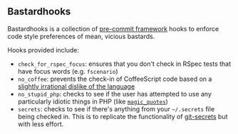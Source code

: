## Bastardhooks

Bastardhooks is a collection of [pre-commit framework](http://pre-commit.com) hooks to enforce code style preferences of mean, vicious bastards.

Hooks provided include:

* `check_for_rspec_focus`: ensures that you don't check in RSpec tests that have focus words (e.g. `fscenario`)
* `no_coffee`: prevents the check-in of CoffeeScript code based on a [slightly irrational dislike of the language](https://tommorris.org/posts/9029)
* `no_stupid_php`: checks to see if the user has attempted to use any particularly idiotic things in PHP (like [`magic_quotes`](http://php.net/manual/en/security.magicquotes.php))
* `secrets`: checks to see if there's anything from your `~/.secrets` file being checked in. This is to replicate the functionality of [git-secrets](https://github.com/awslabs/git-secrets) but with less effort.
